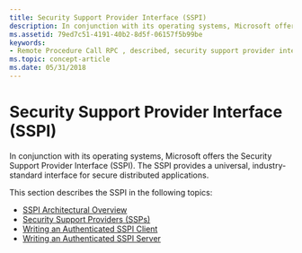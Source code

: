 ```yaml
---
title: Security Support Provider Interface (SSPI)
description: In conjunction with its operating systems, Microsoft offers the Security Support Provider Interface (SSPI). The SSPI provides a universal, industry-standard interface for secure distributed applications.
ms.assetid: 79ed7c51-4191-40b2-8d5f-06157f5b99be
keywords:
- Remote Procedure Call RPC , described, security support provider interface
ms.topic: concept-article
ms.date: 05/31/2018
---
```


# Security Support Provider Interface (SSPI)

In conjunction with its operating systems, Microsoft offers the Security Support Provider Interface (SSPI). The SSPI provides a universal, industry-standard interface for secure distributed applications.

This section describes the SSPI in the following topics:

-   [SSPI Architectural Overview](sspi-architectural-overview.md)
-   [Security Support Providers (SSPs)](security-support-providers-ssps-.md)
-   [Writing an Authenticated SSPI Client](writing-an-authenticated-sspi-client.md)
-   [Writing an Authenticated SSPI Server](writing-an-authenticated-sspi-server.md)

 

 




